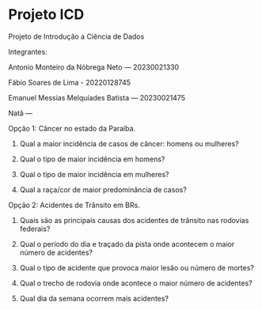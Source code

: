 # Projeto ICD
 Projeto de Introdução a Ciência de Dados

Integrantes: 

Antonio Monteiro da Nóbrega Neto — 20230021330

Fábio Soares de Lima - 20220128745

Emanuel Messias Melquíades Batista — 20230021475

Natã — 

Opção 1: Câncer no estado da Paraíba.

1. Qual a maior incidência de casos de câncer: homens ou mulheres?

2. Qual o tipo de maior incidência em homens?

3. Qual o tipo de maior incidência em mulheres?

4. Qual a raça/cor de maior predominância de casos?

Opção 2: Acidentes de Trânsito em BRs.

1. Quais são as principais causas dos acidentes de trânsito nas rodovias federais?

2. Qual o período do dia e traçado da pista onde acontecem o maior número de acidentes?

3. Qual o tipo de acidente que provoca maior lesão ou número de mortes?

4. Qual o trecho de rodovia onde acontece o maior número de acidentes?

5. Qual dia da semana ocorrem mais acidentes?